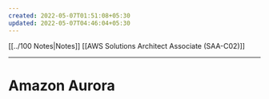 ```yaml
---
created: 2022-05-07T01:51:08+05:30
updated: 2022-05-07T04:46:04+05:30
---
```

[[../100 Notes|Notes]]
[[AWS Solutions Architect Associate (SAA-C02)]]

---
# Amazon Aurora